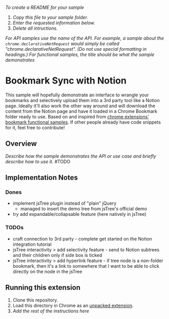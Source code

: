 _To create a README for your sample_

1. _Copy this file to your sample folder._
1. _Enter the requested information below._
1. _Delete all intructions._

_For API samples use the name of the API. For example, a sample about the `chrome.declarativeNetRequest` would simply be called "chrome.declarativeNetRequest". (Do not use special formatting in headings.) For functional samples, the title should be what the sample demonstrates_

# Bookmark Sync with Notion

This sample will hopefully demonstrate an interface to wrangle your bookmarks and selectively upload them into a 3rd party tool like a Notion page. Ideally it'll also work the other way around and will download the content from the Notion page and have it loaded in a Chrome Bookmark folder ready to use. Based on and inspired from [chrome extensions' bookmark functional samples](https://github.com/GoogleChrome/chrome-extensions-samples/tree/main/functional-samples/sample.bookmarks). 
If other people already have code snippets for it, feel free to contribute!

## Overview

_Describe how the sample demonstrates the API or use case and briefly describe how to use it._
#TODO

## Implementation Notes

### Dones
- implement jsTree plugin instead of "plain" jQuery
  - managed to insert the demo tree from jsTree's official demo
- try add expandable/collapsable feature (here natively in jsTree)

### TODOs
- craft connection to 3rd party - complete get started on the Notion integration tutorial
- jsTree interactivity > add selectivity feature - send to Notion subtrees and their children only if side box is ticked
- jsTree interactivity > add hyperlink feature - if tree node is a non-folder bookmark, then it's a link to somewhere that I want to be able to click directly on the node in the jsTree


## Running this extension

1. Clone this repository.
2. Load this directory in Chrome as an [unpacked extension](https://developer.chrome.com/docs/extensions/mv3/getstarted/development-basics/#load-unpacked).
3. _Add the rest of the instructions here_
